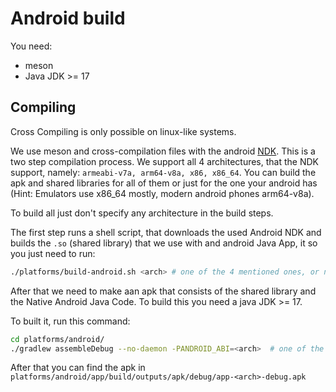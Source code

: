 # Android build


You need:

- meson
- Java JDK >= 17



## Compiling


Cross Compiling is only possible on linux-like systems.

We use meson and cross-compilation files with the android [NDK](https://developer.android.com/ndk). This is a two step compilation process.
We support all 4 architectures, that the NDK support, namely: `armeabi-v7a, arm64-v8a, x86, x86_64`. You can build the apk and shared libraries for all of them or just for the one your android has (Hint: Emulators use x86_64 mostly, modern android phones arm64-v8a).

To build all just don't specify any architecture in the build steps.  

The first step runs a shell script, that downloads the used Android NDK and builds the `.so` (shared library) that we use with and android Java App, it so you just need to run:

```bash
./platforms/build-android.sh <arch> # one of the 4 mentioned ones, or nothing, to build all 
```


After that we need to make aan apk that consists of the shared library and the Native Android Java Code. To build this you need a java JDK >= 17.

To built it, run this command:



```bash
cd platforms/android/
./gradlew assembleDebug --no-daemon -PANDROID_ABI=<arch>  # one of the 4 mentioned ones, or nothing, to build all 
```

After that you can find the apk
in `platforms/android/app/build/outputs/apk/debug/app-<arch>-debug.apk`
